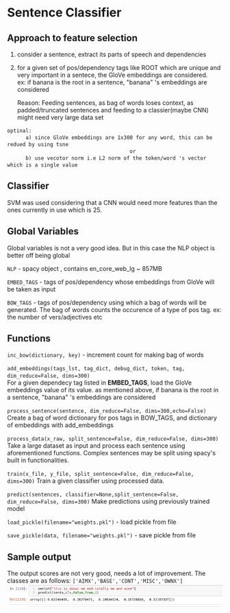 
 # Sentence Classifier

 ## Approach to feature selection
  1) consider a sentence, extract its parts of speech and dependencies
  2) for a given set of pos/dependency tags like ROOT which are unique and very important in a sentece, the GloVe embeddings are considered.  
  	 ex: if banana is the root in a sentence,   "banana" 's embeddings are considered

     Reason: Feeding sentences, as bag of words loses context, as padded/truncated sentences and feeding to a classier(maybe CNN) might need very large data set

    optinal: 
          a) since GloVe embeddings are 1x300 for any word, this can be redued by using tsne
                                            or
          b) use vecotor norm i.e L2 norm of the token/word 's vector which is a single value

 ## Classifier
SVM was used considering that a CNN would need more features than the ones currently in use which is 25.

 ## Global Variables
Global variables is not a very good idea. But in this case the NLP object is better off being global

`NLP` - spacy object , contains en_core_web_lg ~ 857MB

`EMBED_TAGS` - tags of pos/dependency whose embeddings from GloVe will be taken as input

`BOW_TAGS` - tags of pos/dependency using which a bag of words will be generated. 
 The bag of words counts the occurence of a type of pos tag. ex: the number of vers/adjectives etc

 ## Functions

`inc_bow(dictionary, key)` - increment count for making bag of words

`add_embeddings(tags_lst, tag_dict, debug_dict, token, tag, dim_reduce=False, dims=300)`  
For a given dependecy tag listed in **EMBED_TAGS**, load the GloVe embeddings value of its value.
as mentioned above,  if banana is the root in a sentence,   "banana" 's embeddings are considered

`process_sentence(sentence, dim_reduce=False, dims=300,echo=False)`
Create a bag of word dictionary for pos tags in BOW_TAGS, and dictionary of embeddings with add_embeddings

`process_data(x_raw, split_sentence=False, dim_reduce=False, dims=300)` 
Take a large dataset as input and process each sentence using aforementioned functions. Complex sentences may be split using spacy's built in functionalities.

`train(x_file, y_file, split_sentence=False, dim_reduce=False, dims=300)`
Train a given classifier using processed data.

`predict(sentences, classifier=None,split_sentence=False, dim_reduce=False, dims=300)` 
Make predictions using previously trained model

`load_pickle(filename="weights.pkl")` - load pickle from file

`save_pickle(data, filename="weights.pkl")` - save pickle from file

 ## Sample output
  The output scores are not very good, needs a lot of improvement.
  The classes are as follows: `['AIMX','BASE','CONT','MISC','OWNX']`
  ![sample output](data/sampleop.png?raw=true "Sample Output")

